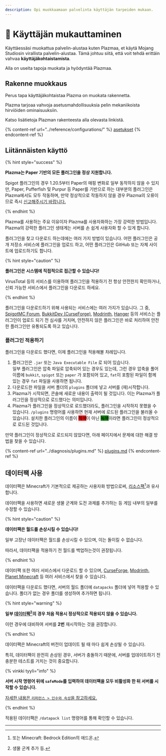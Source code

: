 ```yaml
---
description: Opi muokkaamaan palvelinta käyttäjän tarpeiden mukaan.
---
```


# 🎨 Käyttäjän mukauttaminen

Käyttäessäsi muokattua palvelin-alustaa kuten Plazmaa, et käytä Mojang Studiosin virallista palvelin-alustaa. Tämä johtuu siitä, että voit tehdä erittäin vahvaa **käyttäjäkohtaistamista**.

Alla on useita tapoja muokata ja hyödyntää Plazmaa.

## Rakenne muokkaus <a href="#id-1" id="id-1"></a>

Perus tapa käyttäjäkohtaistaa Plazma on muokata rakennetta.

Plazma tarjoaa vahvoja asetusmahdollisuuksia pelin mekaniikoista hirviöiden ominaisuuksiin.

Katso lisätietoja Plazman rakenteesta alla olevasta linkistä.

{% content-ref url="../reference/configurations/" %}
[asetukset](../reference/configurations/)
{% endcontent-ref %}

## Liitännäisten käyttö <a href="#id-2" id="id-2"></a>

{% hint style="success" %}

**Plazma는 Paper 기반의 모든 플러그인을 정상 지원합니다.**

Spigot 플러그인의 경우 1.20.5부터 Paper의 매핑 변화로 일부 동작하지 않을 수 있지만,
Paper, Pufferfish 및 Purpur 등 Paper를 기반으로 하는 대부분의 플러그인은 Plazma에서도
모두 작동하며, 만약 정상적으로 작동하지 않을 경우 Plazma의 오류이므로 즉시 [신고해주시기 바랍니다.](../diagnosis/plugins.md)

{% endhint %}

Plazma를 사용하는 주요 이유이자 Plazma를 사용자화하는 가장 강력한 방법입니다.
Plazma의 강력한 플러그인 생태계는 서버를 손 쉽게 사용자화 할 수 있게 합니다.

플러그인을 찾고 다운로드 하는데에는 여러 가지 방법이 있습니다. 어떤 플러그인은
공개 저장소 서비스에 플러그인을 업로드 하고, 어떤 플러그인은 GitHub 또는 자체
사이트에 업로드하기도 합니다.

{% hint style="caution" %}

**플러그인은 시스템에 직접적으로 접근할 수 있습니다!**

VirusTotal 등의 서비스를 이용하여 플러그인을 적용하기 전 항상 안전한지 확인하거나,
신뢰 가능한 서비스에서 플러그인을 다운로드 하세요.

{% endhint %}

플러그인을 다운로드하기 위해 사용되는 서비스에는 여러 가지가 있습니다. 그 중, [SpigotMC Forum](https://www.spigotmc.org/resources/), [BukkitDev (CurseForge)](https://dev.bukkit.org/bukkit-plugins), [Modrinth](https://modrinth.com/plugins), [Hanger](https://hangar.papermc.io/) 등의 서비스는 플러그인이 업로드 되기 전 심사를 거치며, 안전하지 않은 플러그인은 바로 처리하여 안전한 플러그인만 유통되도록 하고 있습니다.

### 플러그인 적용하기 <a href="#id-2.1" id="id-2.1"></a>

플러그인을 다운로드 했다면, 이제 플러그인을 적용해볼 차례입니다.

1. 플러그인은 `.jar` 또는 `Java Executable File` 로 되어 있습니다.\
   일부 플러그인은 압축 파일로 압축되어 있는 경우도 있는데, 그런 경우
   압축을 풀어 이름에 `bukkit`, `spigot` 또는 `paper` 가 포함되어 있고,
   `fat`이 포함된 파일이 함께 있는 경우 `fat` 파일을 사용하면 됩니다.
2. 다운로드한 파일을 서버 폴더의 `plugins` 폴더에 넣고 서버를 (재)시작합니다.
3. Plazma가 시작되면, 콘솔에 새로운 내용이 출력이 될 것입니다.
   이는 Plazma가 플러그인을 정상적으로 로드했다는 의미입니다.
4. Plazma가 플러그인을 정상적으로 로드했더라도, 플러그인을 시작하지 못했을 수 있습니다.
   `/plugins` 명령어를 사용하면 현재 서버에 로드된 플러그인을 불러올 수 있습니다.
   설치한 플러그인의 이름이 <mark style="background-color:red;">적색</mark>이 아닌 <mark style="background-color:green;">녹색</mark>이라면 플러그인이 정상적으로 로드된 것입니다.

만약 플러그인이 정상적으로 로드되지 않았다면, 아래 페이지에서 문제에 대한 해결 방법을 찾을 수 있습니다.

{% content-ref url="../diagnosis/plugins.md" %}
[plugins.md](../diagnosis/plugins.md)
{% endcontent-ref %}

## 데이터팩 사용 <a href="#id-3" id="id-3"></a>

데이터팩은 Minecraft가 기본적으로 제공하는 사용자화 방법으로써,
[리소스팩](#user-content-fn-1)[^1]과 유사합니다.

데이터팩을 사용하면 새로운 생물 군계와 도전 과제를 추가하는 등 게임 내부의 일부를 수정할 수 있습니다.

{% hint style="caution" %}

**데이터팩은 월드를 손상시킬 수 있습니다!**

일부 고장난 데이터팩은 월드를 손상시킬 수 있으며, 이는 돌이킬 수 없습니다.

따라서, 데이터팩을 적용하기 전 월드를 백업하는것이 권장됩니다.

{% endhint %}

데이터팩 또한 여러 서비스에서 다운로드 할 수 있으며, [CurseForge](https://www.curseforge.com/minecraft/search?page=1\&pageSize=50\&sortBy=relevancy\&class=data-packs), [Modrinth](https://modrinth.com/datapacks), [Planet Minecraft](https://www.planetminecraft.com/data-packs/) 등 여러 서비스에서 찾을 수 있습니다.

데이터팩을 다운로드 했다면, 서버의 월드 폴더에 `datapacks` 폴더에 넣어 적용할 수 있습니다.
폴더가 없는 경우 폴더를 생성하여 추가하면 됩니다.

{% hint style="warning" %}

**일부 [데이터팩](#user-content-fn-2)[^2]의 경우 처음 적용시 정상적으로 적용되지 않을 수 있습니다.**

이런 경우에 대비하여 서버를 **2번** 재시작하는 것을 권장합니다.

{% endhint %}

데이터팩은 Minecraft의 버전이 업데이트 될 때 마다 쉽게 손상될 수 있습니다.

특히, 데이터팩이 완전히 손상된 경우, 서버가 충돌하기 때문에,
서버를 업데이트하기 전 충분한 테스트를 거치는 것이 중요합니다.

{% vinkki tyyli="info" %}

**서버 시작 명령어 뒤에 `safeMode`를 입력하여 데이터팩을 모두 비활성화 한 뒤 서버를 시작할 수 있습니다.**

[자세한 내용은 `리퍼런스 > 인수와 속성`을 참고하세요.](../reference/arguments.md)

{% endhint %}

적용된 데이터팩은 `/datapack list` 명령어를 통해 확인할 수 있습니다.

***

[^1]: 또는 Minecraft: Bedrock Edition의 애드온.

[^2]: 생물 군계 추가 등.
